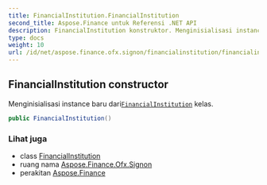 ```yaml
---
title: FinancialInstitution.FinancialInstitution
second_title: Aspose.Finance untuk Referensi .NET API
description: FinancialInstitution konstruktor. Menginisialisasi instance baru dariFinancialInstitution kelas.
type: docs
weight: 10
url: /id/net/aspose.finance.ofx.signon/financialinstitution/financialinstitution/
---
```

## FinancialInstitution constructor

Menginisialisasi instance baru dari[`FinancialInstitution`](../) kelas.

```csharp
public FinancialInstitution()
```

### Lihat juga

* class [FinancialInstitution](../)
* ruang nama [Aspose.Finance.Ofx.Signon](../../financialinstitution/)
* perakitan [Aspose.Finance](../../../)


